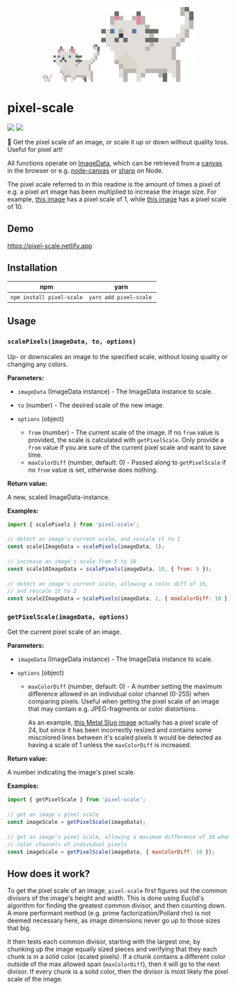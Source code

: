 <p align="center">
<img src="https://github.com/duniul/pixel-scale/blob/master/test/images/pixel-the-cat_x1.png" />
<img src="https://github.com/duniul/pixel-scale/blob/master/test/images/pixel-the-cat_x5.png" />
<img src="https://github.com/duniul/pixel-scale/blob/master/test/images/pixel-the-cat_x10.png" />
</p>

# pixel-scale

[![](https://img.shields.io/npm/v/pixel-scale?color=brightgreen)](https://www.npmjs.com/package/pixel-scale)
[![](https://img.shields.io/bundlephobia/minzip/pixel-scale)](https://bundlephobia.com/result?p=pixel-scale)

📐 Get the pixel scale of an image, or scale it up or down without quality loss. Useful for pixel
art!

All functions operate on [ImageData](https://developer.mozilla.org/en-US/docs/Web/API/ImageData),
which can be retrieved from a
[canvas](https://developer.mozilla.org/en-US/docs/Web/HTML/Element/canvas) in the browser or e.g.
[node-canvas](https://github.com/Automattic/node-canvas) or [sharp](https://github.com/lovell/sharp)
on Node.

The pixel scale referred to in this readme is the amount of times a pixel of e.g. a pixel art image
has been multiplied to increase the image size. For example,
[this image](https://github.com/duniul/pixel-scale/blob/master/test/images/pixel-the-cat_x1.png) has
a pixel scale of 1, while
[this image](https://github.com/duniul/pixel-scale/blob/master/test/images/pixel-the-cat_x10.png)
has a pixel scale of 10.

## Demo

https://pixel-scale.netlify.app

## Installation

| npm                       | yarn                    |
| ------------------------- | ----------------------- |
| `npm install pixel-scale` | `yarn add pixel-scale`  |

## Usage

### `scalePixels(imageData, to, options)`

Up- or downscales an image to the specified scale, without losing quality or changing any colors.

**Parameters:**

- `imageData` (ImageData instance) - The ImageData instance to scale.

- `to` (number) - The desired scale of the new image.

- `options` (object)
  - `from` (number) - The current scale of the image. If no `from` value is provided, the scale is
    calculated with `getPixelScale`. Only provide a `from` value if you are sure of the current
    pixel scale and want to save time.
  - `maxColorDiff` (number, default: 0) - Passed along to `getPixelScale` if no `from` value is set,
    otherwise does nothing.

**Return value:**

A new, scaled ImageData-instance.

**Examples:**

```js
import { scalePixels } from 'pixel-scale';

// detect an image's current scale, and rescale it to 1
const scale1ImageData = scalePixels(imageData, 1);

// increase an image's scale from 5 to 10
const scale10ImageData = scalePixels(imageData, 10, { from: 5 });

// detect an image's current scale, allowing a color diff of 10,
// and rescale it to 2
const scale2ImageData = scalePixels(imageData, 2, { maxColorDiff: 10 });
```

### `getPixelScale(imageData, options)`

Get the current pixel scale of an image.

**Parameters:**

- `imageData` (ImageData instance) - The ImageData instance to scale.

- `options` (object)

  - `maxColorDiff` (number, default: 0) - A number setting the maximum difference allowed in an
    individual color channel (0-255) when comparing pixels. Useful when getting the pixel scale of
    an image that may contain e.g. JPEG-fragments or color distortions.

    As an example,
    [this Metal Slug image](https://github.com/duniul/pixel-scale/blob/master/test/images/metal-slug_x24.png)
    actually has a pixel scale of 24, but since it has been incorrectly resized and contains some
    miscolored lines between it's scaled pixels it would be detected as having a scale of 1 unless
    the `maxColorDiff` is increased.

**Return value:**

A number indicating the image's pixel scale.

**Examples:**

```js
import { getPixelScale } from 'pixel-scale';

// get an image's pixel scale
const imageScale = getPixelScale(imageData);

// get an image's pixel scale, allowing a maximum difference of 10 when comparing
// color channels of individual pixels
const imageScale = getPixelScale(imageData, { maxColorDiff: 10 });
```

## How does it work?

To get the pixel scale of an image, `pixel-scale` first figures out the common divisors of the
image's height and width. This is done using Euclid's algorithm for finding the greatest common
divisor, and then counting down. A more performant method (e.g. prime factorization/Pollard rho) is
not deemed necessary here, as image dimensions never go up to those sizes that big.

It then tests each common divisor, starting with the largest one, by chunking up the image equally
sized pieces and verifying that they each chunk is in a solid color (scaled pixels). If a chunk
contains a different color outside of the max allowed span (`maxColorDiff`), then it will go to the
next divisor. If every chunk is a solid color, then the divisor is most likely the pixel scale of
the image.
